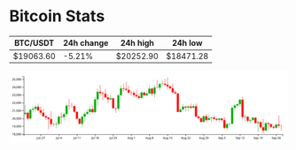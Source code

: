 # Bitcoin Stats

BTC/USDT|24h change|24h high|24h low|
|---|---|---|---|
|$19063.60|-5.21%|$20252.90|$18471.28|

<img src="./chart.svg">

